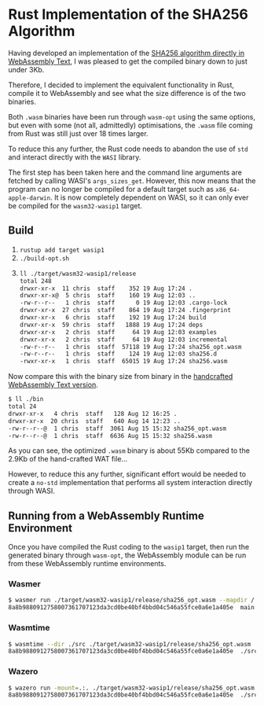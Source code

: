 # Rust Implementation of the SHA256 Algorithm

Having developed an implementation of the [SHA256 algorithm directly in WebAssembly Text](https://github.com/ChrisWhealy/wasm_sha256), I was pleased to get the compiled binary down to just under 3Kb.

Therefore, I decided to implement the equivalent functionality in Rust, compile it to WebAssembly and see what the size difference is of the two binaries.

Both `.wasm` binaries have been run through `wasm-opt` using the same options, but even with some (not all, admittedly) optimisations, the `.wasm` file coming from Rust was still just over 18 times larger.

To reduce this any further, the Rust code needs to abandon the use of `std` and interact directly with the `WASI` library.

The first step has been taken here and the command line arguments are fetched by calling WASI's `args_sizes_get`.
However, this now means that the program can no longer be compiled for a default target such as `x86_64-apple-darwin`.
It is now completely dependent on WASI, so it can only ever be compiled for the `wasm32-wasip1` target.  

## Build

1. `rustup add target wasip1`
2. `./build-opt.sh`
4. ```bash
   ll ./target/wasm32-wasip1/release                                                  
   total 248
   drwxr-xr-x  11 chris  staff    352 19 Aug 17:24 .
   drwxr-xr-x@  5 chris  staff    160 19 Aug 12:03 ..
   -rw-r--r--   1 chris  staff      0 19 Aug 12:03 .cargo-lock
   drwxr-xr-x  27 chris  staff    864 19 Aug 17:24 .fingerprint
   drwxr-xr-x   6 chris  staff    192 19 Aug 17:24 build
   drwxr-xr-x  59 chris  staff   1888 19 Aug 17:24 deps
   drwxr-xr-x   2 chris  staff     64 19 Aug 12:03 examples
   drwxr-xr-x   2 chris  staff     64 19 Aug 12:03 incremental
   -rw-r--r--   1 chris  staff  57118 19 Aug 17:24 sha256_opt.wasm
   -rw-r--r--   1 chris  staff    124 19 Aug 12:03 sha256.d
   -rwxr-xr-x   1 chris  staff  65015 19 Aug 17:24 sha256.wasm
   ```

Now compare this with the binary size from binary in the [handcrafted WebAssembly Text version](https://github.com/ChrisWhealy/wasm_sha256/tree/main/bin).

```bash
$ ll ./bin 
total 24
drwxr-xr-x   4 chris  staff   128 Aug 12 16:25 .
drwxr-xr-x  20 chris  staff   640 Aug 14 12:23 ..
-rw-r--r--@  1 chris  staff  3061 Aug 15 15:32 sha256_opt.wasm
-rw-r--r--@  1 chris  staff  6636 Aug 15 15:32 sha256.wasm
```

As you can see, the optimized `.wasm` binary is about 55Kb compared to the 2.9Kb of the hand-crafted WAT file...

However, to reduce this any further, significant effort would be needed to create a `no-std` implementation that performs all system interaction directly through WASI.

## Running from a WebAssembly Runtime Environment

Once you have compiled the Rust coding to the `wasip1` target, then run the generated binary through `wasm-opt`, the WebAssembly module can be run from these WebAssembly runtime environments.

### Wasmer

```bash
$ wasmer run ./target/wasm32-wasip1/release/sha256_opt.wasm --mapdir /::./src main.rs   
8a8b9880912758007361707123da3cd0be40bf4bbd04c546a55fce0a6e1a405e  main.rs
```

### Wasmtime

```bash
$ wasmtime --dir ./src ./target/wasm32-wasip1/release/sha256_opt.wasm ./src/main.rs
8a8b9880912758007361707123da3cd0be40bf4bbd04c546a55fce0a6e1a405e  ./src/main.rs
```

### Wazero

```bash
$ wazero run -mount=.:. ./target/wasm32-wasip1/release/sha256_opt.wasm ./src/main.rs 
8a8b9880912758007361707123da3cd0be40bf4bbd04c546a55fce0a6e1a405e  ./src/main.rs
```
